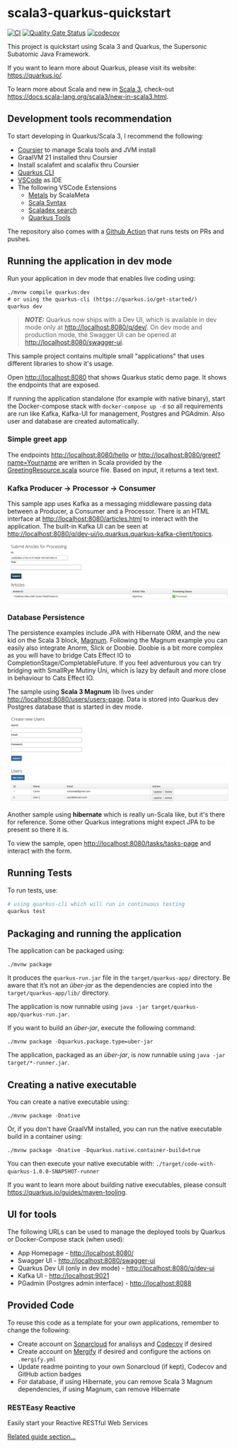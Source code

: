# scala3-quarkus-quickstart

[![CI](https://github.com/carlosedp/scala3-quarkus-quickstart/actions/workflows/CI.yaml/badge.svg)](https://github.com/carlosedp/scala3-quarkus-quickstart/actions/workflows/CI.yaml)
[![Quality Gate Status](https://sonarcloud.io/api/project_badges/measure?project=carlosedp_scala3-quarkus-quickstart&metric=alert_status)](https://sonarcloud.io/summary/new_code?id=carlosedp_scala3-quarkus-quickstart)
[![codecov](https://codecov.io/gh/carlosedp/scala3-quarkus-quickstart/graph/badge.svg?token=IlH0MwK3RA)](https://codecov.io/gh/carlosedp/scala3-quarkus-quickstart)

This project is quickstart using Scala 3 and Quarkus, the Supersonic Subatomic Java Framework.

If you want to learn more about Quarkus, please visit its website: <https://quarkus.io/>.

To learn more about Scala and new in [Scala 3](https://docs.scala-lang.org/scala3/book/introduction.html), check-out <https://docs.scala-lang.org/scala3/new-in-scala3.html>.

## Development tools recommendation

To start developing in Quarkus/Scala 3, I recommend the following:

- [Coursier](https://get-coursier.io/) to manage Scala tools and JVM install
- GraalVM 21 installed thru Coursier
- Install scalafmt and scalafix thru Coursier
- [Quarkus CLI](https://quarkus.io/get-started/)
- [VSCode](https://code.visualstudio.com/) as IDE
- The following VSCode Extensions
  - [Metals](https://marketplace.visualstudio.com/items?itemName=scalameta.metals) by ScalaMeta
  - [Scala Syntax](https://marketplace.visualstudio.com/items?itemName=scala-lang.scala)
  - [Scaladex search](https://marketplace.visualstudio.com/items?itemName=baccata.scaladex-search)
  - [Quarkus Tools](https://marketplace.visualstudio.com/items?itemName=redhat.vscode-quarkus)

The repository also comes with a [Github Action](https://github.com/carlosedp/scala3-quarkus-quickstart/actions/workflows/CI.yaml) that runs tests on PRs and pushes.

## Running the application in dev mode

Run your application in dev mode that enables live coding using:

```shell script
./mvnw compile quarkus:dev
# or using the quarkus-cli (https://quarkus.io/get-started/)
quarkus dev
```

> **_NOTE:_**  Quarkus now ships with a Dev UI, which is available in dev mode only at <http://localhost:8080/q/dev/>.
> On dev mode and production mode, the Swagger UI can be opened at <http://localhost:8080/swagger-ui>.

This sample project contains multiple small "applications" that uses different libraries to show it's usage.

Open <http://localhost:8080> that shows Quarkus static demo page. It shows the endpoints that are exposed.

If running the application standalone (for example with native binary), start the Docker-compose stack with `docker-compose up -d` so all requirements are run like Kafka, Kafka-UI for management, Postgres and PGAdmin. Also user and database are created automatically.

### Simple greet app

The endpoints <http://localhost:8080/hello> or <http://localhost:8080/greet?name=Yourname> are written in Scala provided by the [GreetingResource.scala](./src/main/scala/org/acme/GreetingResource.scala) source file. Based on input, it returns a text text.

### Kafka Producer -> Processor -> Consumer

This sample app uses Kafka as a messaging middleware passing data between a Producer, a Consumer and a Processor. There is an HTML interface at <http://localhost:8080/articles.html> to interact with the application. The built-in Kafka UI can be seen at <http://localhost:8080/q/dev-ui/io.quarkus.quarkus-kafka-client/topics>.

![article submission sample](./docs/articles.png)

### Database Persistence

The persistence examples include JPA with Hibernate ORM, and the new kid on the Scala 3 block, [Magnum](https://github.com/AugustNagro/magnum).
Following the Magnum example you can easily also integrate Anorm, Slick or Doobie. Doobie is a bit more complex as you will have to bridge Cats Effect IO to CompletionStage/CompletableFuture. If you feel adventurous you can try bridging with SmallRye Mutiny Uni, which is lazy by default and more close in behaviour to Cats Effect IO.

The sample using **Scala 3 Magnum** lib lives under <http://localhost:8080/users/users-page>. Data is stored into Quarkus dev Postgres database that is started in dev mode.

![users](./docs/users.png)

Another sample using **hibernate** which is really un-Scala like, but it's there for reference. Some other Quarkus integrations might expect JPA to be present so there it is.

To view the sample, open <http://localhost:8080/tasks/tasks-page> and interact with the form.

## Running Tests

To run tests, use:

```sh
# using quarkus-cli which will run in continuous testing
quarkus test
```

## Packaging and running the application

The application can be packaged using:

```shell script
./mvnw package
```

It produces the `quarkus-run.jar` file in the `target/quarkus-app/` directory.
Be aware that it’s not an _über-jar_ as the dependencies are copied into the `target/quarkus-app/lib/` directory.

The application is now runnable using `java -jar target/quarkus-app/quarkus-run.jar`.

If you want to build an _über-jar_, execute the following command:

```shell script
./mvnw package -Dquarkus.package.type=uber-jar
```

The application, packaged as an _über-jar_, is now runnable using `java -jar target/*-runner.jar`.

## Creating a native executable

You can create a native executable using:

```shell script
./mvnw package -Dnative
```

Or, if you don't have GraalVM installed, you can run the native executable build in a container using:

```shell script
./mvnw package -Dnative -Dquarkus.native.container-build=true
```

You can then execute your native executable with: `./target/code-with-quarkus-1.0.0-SNAPSHOT-runner`

If you want to learn more about building native executables, please consult <https://quarkus.io/guides/maven-tooling>.

## UI for tools

The following URLs can be used to manage the deployed tools by Quarkus or Docker-Compose stack (when used):

- App Homepage - <http://localhost:8080/>
- Swagger UI - <http://localhost:8080/swagger-ui>
- Quarkus Dev UI (only in dev mode) - <http://localhost:8080/q/dev-ui>
- Kafka UI - <http://localhost:9021>
- PGadmin (Postgres admin interface) - <http://localhost:8088>

## Provided Code

To reuse this code as a template for your own applications, remember to change the following:

- Create account on [Sonarcloud](https://sonarcloud.io) for analisys and [Codecov](https://app.codecov.io/) if desired
- Create account on [Mergify](https://dashboard.mergify.com/) if desired and configure the actions on `.mergify.yml`
- Update readme pointing to your own Sonarcloud (if kept), Codecov and GitHub action badges
- For database, if using Hibernate, you can remove Scala 3 Magnum dependencies, if using Magnum, can remove Hibernate

### RESTEasy Reactive

Easily start your Reactive RESTful Web Services

[Related guide section...](https://quarkus.io/guides/getting-started-reactive#reactive-jax-rs-resources)
